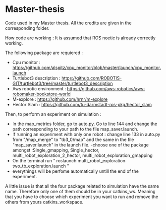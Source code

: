 # Master-thesis
Code used in my Master thesis. All the credits are given in the corresponding folder. 

How code are working : 
It is assumed that ROS noetic is already correctly working. 

The following package are requiered :
- Cpu monitor : https://github.com/alspitz/cpu_monitor/blob/master/launch/cpu_monitor.launch
- Turtlebot3 description : https://github.com/ROBOTIS-GIT/turtlebot3/tree/master/turtlebot3_description
- Aws robotic environment : https://github.com/aws-robotics/aws-robomaker-bookstore-world
-  M-explore : https://github.com/hrnr/m-explore
-  Hector Slam : https://github.com/tu-darmstadt-ros-pkg/hector_slam

Then, to perform an experiment on simulation :

- In the map_metrics folder, go to auto.py. Go to line 144 and change the path corresponding to your path to the file map_saver.launch. 
- If running an experiment with only one robot : change line 133 in auto.py from "/map_merge" to "tb3_0/map" and the same in the file "map_saver.launch" in the launch file. 
-choose one of the package amongst :Single_gmapping, Single_hector, multi_robot_exploration_2_hector, multi_robot_exploration_gmapping
- On the terminal run " roslaunch multi_robot_exploration two_tb_exploration.launch "
- everythings will be perfome automatically untill the end of the experiment. 

A little issue is that all the four package related to simulation have the same name. Therefore only one of them should be in your catkins_ws. Meaning that you have to choose which experiment you want to run and remove the others from yours catkins_workspace. 
